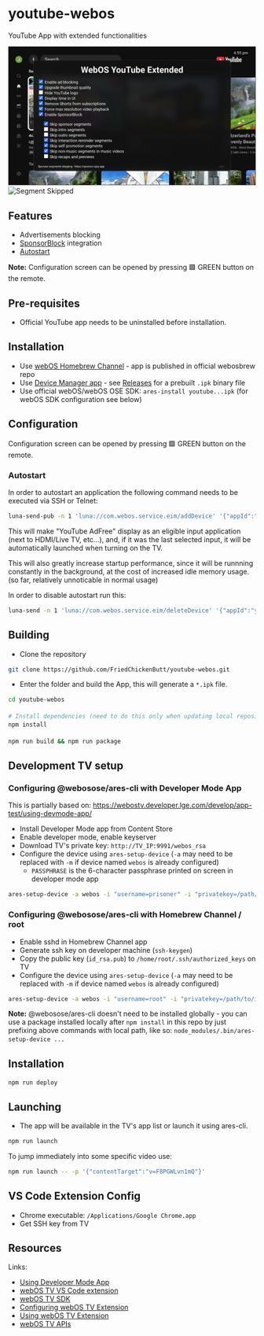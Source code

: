 # youtube-webos

YouTube App with extended functionalities

![Configuration Screen](https://github.com/webosbrew/youtube-webos/blob/main/screenshots/1_sm.jpg?raw=true)
![Segment Skipped](https://github.com/webosbrew/youtube-webos/blob/main/screenshots/2_sm.jpg?raw=true)

## Features

- Advertisements blocking
- [SponsorBlock](https://sponsor.ajay.app/) integration
- [Autostart](#autostart)

**Note:** Configuration screen can be opened by pressing 🟩 GREEN button on the remote.

## Pre-requisites

- Official YouTube app needs to be uninstalled before installation.

## Installation

- Use [webOS Homebrew Channel](https://github.com/webosbrew/webos-homebrew-channel) - app is published in official webosbrew repo
- Use [Device Manager app](https://github.com/webosbrew/dev-manager-desktop) - see [Releases](https://github.com/webosbrew/youtube-webos/releases) for a
  prebuilt `.ipk` binary file
- Use official webOS/webOS OSE SDK: `ares-install youtube...ipk` (for webOS SDK configuration
  see below)

## Configuration

Configuration screen can be opened by pressing 🟩 GREEN button on the remote.

### Autostart

In order to autostart an application the following command needs to be executed
via SSH or Telnet:

```sh
luna-send-pub -n 1 'luna://com.webos.service.eim/addDevice' '{"appId":"youtube.leanback.v4","pigImage":"","mvpdIcon":""}'
```

This will make "YouTube AdFree" display as an eligible input application (next
to HDMI/Live TV, etc...), and, if it was the last selected input, it will be
automatically launched when turning on the TV.

This will also greatly increase startup performance, since it will be runnning
constantly in the background, at the cost of increased idle memory usage.
(so far, relatively unnoticable in normal usage)

In order to disable autostart run this:

```sh
luna-send -n 1 'luna://com.webos.service.eim/deleteDevice' '{"appId":"youtube.leanback.v4"}'
```

## Building

- Clone the repository

```sh
git clone https://github.com/FriedChickenButt/youtube-webos.git
```

- Enter the folder and build the App, this will generate a `*.ipk` file.

```sh
cd youtube-webos

# Install dependencies (need to do this only when updating local repository / package.json is changed)
npm install

npm run build && npm run package
```

## Development TV setup

### Configuring @webosose/ares-cli with Developer Mode App

This is partially based on: https://webostv.developer.lge.com/develop/app-test/using-devmode-app/

- Install Developer Mode app from Content Store
- Enable developer mode, enable keyserver
- Download TV's private key: `http://TV_IP:9991/webos_rsa`
- Configure the device using `ares-setup-device` (`-a` may need to be replaced with `-m` if device named `webos` is already configured)
  - `PASSPHRASE` is the 6-character passphrase printed on screen in developer mode app

```sh
ares-setup-device -a webos -i "username=prisoner" -i "privatekey=/path/to/downloaded/webos_rsa" -i "passphrase=PASSPHRASE" -i "host=TV_IP" -i "port=9922"
```

### Configuring @webosose/ares-cli with Homebrew Channel / root

- Enable sshd in Homebrew Channel app
- Generate ssh key on developer machine (`ssh-keygen`)
- Copy the public key (`id_rsa.pub`) to `/home/root/.ssh/authorized_keys` on TV
- Configure the device using `ares-setup-device` (`-a` may need to be replaced with `-m` if device named `webos` is already configured)

```sh
ares-setup-device -a webos -i "username=root" -i "privatekey=/path/to/id_rsa" -i "passphrase=SSH_KEY_PASSPHRASE" -i "host=TV_IP" -i "port=22"
```

**Note:** @webosose/ares-cli doesn't need to be installed globally - you can use a package installed locally after `npm install` in this repo by just prefixing above commands with local path, like so: `node_modules/.bin/ares-setup-device ...`

## Installation

```
npm run deploy
```

## Launching

- The app will be available in the TV's app list or launch it using ares-cli.

```sh
npm run launch
```

To jump immediately into some specific video use:

```sh
npm run launch -- -p '{"contentTarget":"v=F8PGWLvn1mQ"}'
```

## VS Code Extension Config

- Chrome executable: `/Applications/Google Chrome.app`
- Get SSH key from TV

## Resources

Links:
* [Using Developer Mode App](https://webostv.developer.lge.com/develop/app-test/using-devmode-app/#installDevModeApp)
* [webOS TV VS Code extension](https://marketplace.visualstudio.com/items?itemName=webostvsdk.webostv)
* [webOS TV SDK](https://webostv.developer.lge.com/sdk/webos-tv-sdk/introduction/)
* [Configuring webOS TV Extension](https://webostv.developer.lge.com/sdk/vs-code-extension/Guide/configuring-tv-extension/)
* [Using webOS TV Extension](https://webostv.developer.lge.com/sdk/vs-code-extension/Guide/using-tv-extension/)
* [webOS TV APIs](https://www.webosose.org/docs/reference/)
